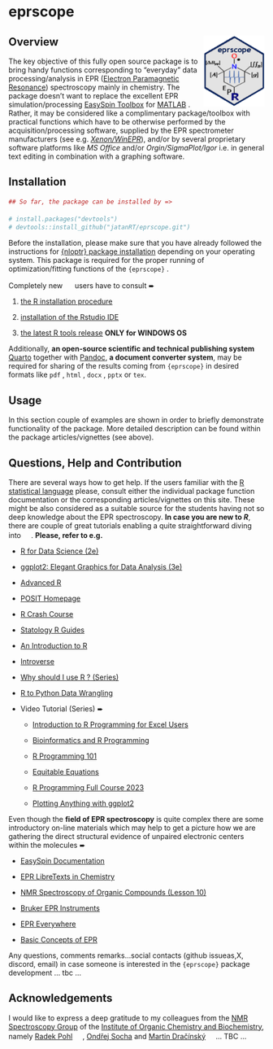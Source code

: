 eprscope
================

## Overview <img src="man/figures/logo_new.png" align="right" height="139"/>

The key objective of this fully open source package is to bring handy
functions corresponding to “everyday” data processing/analysis in EPR
([Electron Paramagnetic
Resonance](https://chem.libretexts.org/Bookshelves/Physical_and_Theoretical_Chemistry_Textbook_Maps/Electron_Paramagnetic_Resonance_(Jenschke)))
spectroscopy mainly in chemistry. The package doesn’t want to replace
the excellent EPR simulation/processing [EasySpin
Toolbox](https://www.easyspin.org/) for
[MATLAB](https://www.mathworks.com/products/matlab.html) . Rather, it
may be considered like a complimentary package/toolbox with practical
functions which have to be otherwise performed by the
acquisition/processing software, supplied by the EPR spectrometer
manufacturers (see
e.g. [*Xenon/WinEPR*](https://www.bruker.com/en/products-and-solutions/mr/epr-instruments/epr-software.html)),
and/or by several proprietary software platforms like *MS Office* and/or
*Orgin/SigmaPlot/Igor* i.e. in general text editing in combination with
a graphing software.

## Installation

``` r
## So far, the package can be installed by =>

# install.packages("devtools")
# devtools::install_github("jatanRT/eprscope.git")
```

Before the installation, please make sure that you have already followed
the instructions for [{nloptr} package
installation](https://astamm.github.io/nloptr/) depending on your
operating system. This package is required for the proper running of
optimization/fitting functions of the `{eprscope}` .

Completely new
<img src="https://www.r-project.org/Rlogo.png" width="16" height="16"/>
users have to consult ➨

1.  [the R installation procedure](https://cran.rstudio.com/)

2.  [installation of the Rstudio
    IDE](https://posit.co/download/rstudio-desktop/)

3.  [the latest R tools
    release](https://cran.r-project.org/bin/windows/Rtools/rtools43/rtools.html)
    **ONLY for WINDOWS OS**

Additionally, **an open-source scientific and technical publishing
system** [Quarto](https://quarto.org/) together with
[Pandoc](https://pandoc.org/), **a document converter system**, may be
required for sharing of the results coming from `{eprscope}` in desired
formats like `pdf` , `html` , `docx` , `pptx` or `tex`.

## Usage

In this section couple of examples are shown in order to briefly
demonstrate functionality of the package. More detailed description can
be found within the package articles/vignettes (see above).

## Questions, Help and Contribution

There are several ways how to get help. If the users familiar with the
[R statistical language](https://www.r-project.org/) please, consult
either the individual package function documentation or the
corresponding articles/vignettes on this site. These might be also
considered as a suitable source for the students having not so deep
knowledge about the EPR spectroscopy. **In case you are new to *R***,
there are couple of great tutorials enabling a quite straightforward
diving into
<img src="https://www.r-project.org/Rlogo.png" width="16" height="16"/>.
**Please, refer to e.g.**

- [R for Data Science (2e)](https://r4ds.hadley.nz/)

- [ggplot2: Elegant Graphics for Data Analysis
  (3e)](https://ggplot2-book.org/)

- [Advanced R](https://adv-r.hadley.nz/)

- [POSIT Homepage](https://posit.co/)

- [R Crash
  Course](https://colauttilab.github.io/RCrashCourse/1_fundamentals.html)

- [Statology R Guides](https://www.statology.org/r-guides/)

- [An Introduction to R](https://intro2r.com/)

- [Introverse](https://sjspielman.github.io/introverse/)

- [Why should I use R ?
  (Series)](https://www.jumpingrivers.com/blog/comparing-r-excel-data-wrangling/)

- [R to Python Data
  Wrangling](https://gist.github.com/conormm/fd8b1980c28dd21cfaf6975c86c74d07)

- Video Tutorial (Series) ➨

  - [Introduction to R Programming for Excel
    Users](https://www.youtube.com/watch?v=Ekp2mfxQSzw)

  - [Bioinformatics and R
    Programming](https://www.youtube.com/@LiquidBrain)

  - [R Programming 101](https://www.youtube.com/@RProgramming101)

  - [Equitable Equations](https://www.youtube.com/@EquitableEquations)

  - [R Programming Full Course
    2023](https://www.youtube.com/watch?v=Q5g6lYUn6Q4)

  - [Plotting Anything with
    ggplot2](https://www.youtube.com/watch?v=h29g21z0a68)

Even though the **field of EPR spectroscopy** is quite complex there are
some introductory on-line materials which may help to get a picture how
we are gathering the direct structural evidence of unpaired electronic
centers within the molecules ➨

- [EasySpin Documentation](https://easyspin.org/easyspin/documentation/)

- [EPR LibreTexts in
  Chemistry](https://chem.libretexts.org/Bookshelves/Physical_and_Theoretical_Chemistry_Textbook_Maps/Electron_Paramagnetic_Resonance_(Jenschke))

- [NMR Spectroscopy of Organic Compounds (Lesson
  10)](https://nmr.group.uochb.cz/en/nmr-organic-compounds)

- [Bruker EPR
  Instruments](https://www.bruker.com/en/products-and-solutions/mr/epr-instruments.html)

- [EPR
  Everywhere](https://researchoutreach.org/articles/electron-paramagnetic-resonance-epr-everywhere/)

- [Basic Concepts of
  EPR](https://epr.ethz.ch/education/basic-concepts-of-epr.html)

Any questions, comments remarks…social contacts (github issueas,X,
discord, email) in case someone is interested in the `{eprscope}`
package development … tbc …

## Acknowledgements

I would like to express a deep gratitude to my colleagues from the [NMR
Spectroscopy Group](https://nmr.group.uochb.cz/en) of the [Institute of
Organic Chemistry and Biochemistry](https://www.uochb.cz/en), namely
[Radek Pohl](https://orcid.org/0000-0001-7898-946X)
<img src="https://orcid.org/assets/vectors/orcid.logo.icon.svg" width="16" height="16"/>,
[Ondřej Socha](https://www.uochb.cz/en/directory/510/ondrej-socha) and
[Martin Dračínský](https://orcid.org/0000-0002-4495-0070)
<img src="https://orcid.org/assets/vectors/orcid.logo.icon.svg" width="16" height="16"/>…
TBC …
